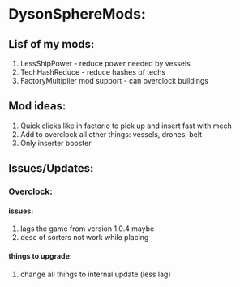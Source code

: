# DysonSphereMods:
## Lisf of my mods:
1. LessShipPower - reduce power needed by vessels
2. TechHashReduce - reduce hashes of techs
3. FactoryMultiplier mod support - can overclock buildings 

## Mod ideas:
1. Quick clicks like in factorio to pick up and insert fast with mech
2. Add to overclock all other things: vessels, drones, belt
3. Only inserter booster

## Issues/Updates:
### Overclock:
#### issues: 
1. lags the game from version 1.0.4 maybe
2. desc of sorters not work while placing

#### things to upgrade:
1. change all things to internal update (less lag) 
